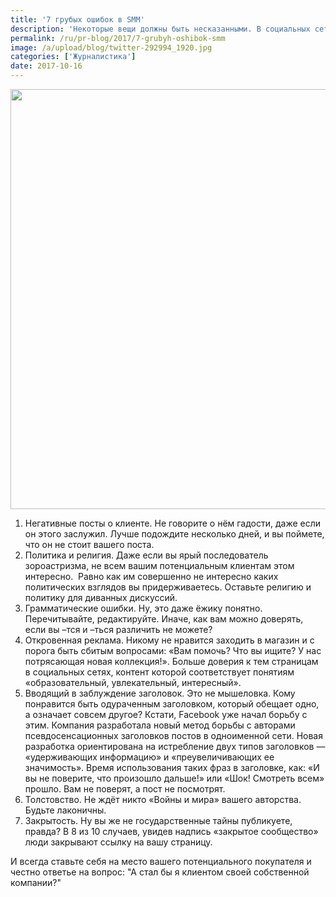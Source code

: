 ```yaml
---
title: '7 грубых ошибок в SMM'
description: 'Некоторые вещи должны быть несказанными. В социальных сетях существует масса того, чему лучше остаться неосвещенными, неизведанными, непостижимыми. Но мы решили сузить этот список до 7. Вот что у нас получилось:'
permalink: /ru/pr-blog/2017/7-grubyh-oshibok-smm
image: /a/upload/blog/twitter-292994_1920.jpg
categories: ['Журналистика']
date: 2017-10-16
---
```

<img src="{{ site.assets }}/upload/blog/twitter-292994_1920.jpg" width="1008" height="672" alt="">
<ol>
	<li>Негативные посты о клиенте. Не говорите о нём гадости, даже если он этого заслужил. Лучше подождите несколько дней, и вы поймете, что он не стоит вашего поста.</li>
	<li>Политика и религия. Даже если вы ярый последователь зороастризма, не всем вашим потенциальным клиентам этом интересно.&nbsp; Равно как им совершенно не интересно каких политических взглядов вы придерживаетесь. Оставьте религию и политику для диванных дискуссий.</li>
	<li>Грамматические ошибки. Ну, это даже ёжику понятно. Перечитывайте, редактируйте. Иначе, как вам можно доверять, если вы &ndash;тся и &ndash;ться различить не можете?</li>
	<li>Откровенная реклама. Никому не нравится заходить в магазин и с порога быть сбитым вопросами: &laquo;Вам помочь? Что вы ищите? У нас потрясающая новая коллекция!&raquo;. Больше доверия к тем страницам в социальных сетях, контент которой соответствует понятиям &laquo;образовательный, увлекательный, интересный&raquo;.</li>
	<li>Вводящий в заблуждение заголовок. Это не мышеловка. Кому понравится быть одураченным заголовком, который обещает одно, а означает совсем другое? Кстати, Facebook уже начал борьбу с этим. Компания разработала новый метод борьбы с авторами псевдосенсационных заголовков постов в одноименной сети. Новая разработка ориентирована на истребление двух типов заголовков&nbsp;&mdash; &laquo;удерживающих информацию&raquo; и &laquo;преувеличивающих ее значимость&raquo;. Время использования таких фраз в заголовке, как: &laquo;И вы не поверите, что произошло дальше!&raquo; или &laquo;Шок! Смотреть всем&raquo; прошло. Вам не поверят, а пост не посмотрят.</li>
	<li>Толстовство. Не ждёт никто &laquo;Войны и мира&raquo; вашего авторства. Будьте лаконичны.</li>
	<li>Закрытость. Ну вы же не государственные тайны публикуете, правда? В 8 из 10 случаев, увидев надпись &laquo;закрытое сообщество&raquo; люди закрывают ссылку на вашу страницу.</li>
</ol>
<p>И всегда ставьте себя на место вашего потенциального покупателя и честно ответье на вопрос: &quot;А стал бы я клиентом своей собственной компании?&quot;&nbsp;</p>
